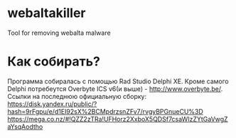 webaltakiller
=============
Tool for removing webalta malware

Как собирать?
=============
Программа собиралась с помощью Rad Studio Delphi XE.
Кроме самого Delphi потребеутся Overbyte ICS v6(и выше) - http://www.overbyte.be/.
Ссылки на последнюю официальную сборку:
https://disk.yandex.ru/public/?hash=9rFgpu/e/d1EI92sX%2BCMpdrzsnZFv7/rvgyBPGnueCU%3D
https://mega.co.nz/#!QZZ2zTRa!UFHorz2XxboX5QDSf7csaWIzZYtGaVwgZaYsqAodtho
